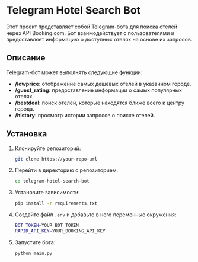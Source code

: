 # Telegram Hotel Search Bot

Этот проект представляет собой Telegram-бота для поиска отелей через API Booking.com. Бот взаимодействует с пользователями и предоставляет информацию о доступных отелях на основе их запросов.

## Описание

Telegram-бот может выполнять следующие функции:

- **/lowprice**: отображение самых дешёвых отелей в указанном городе.
- **/guest_rating**: предоставление информации о самых популярных отелях.
- **/bestdeal**: поиск отелей, которые находятся ближе всего к центру города.
- **/history**: просмотр истории запросов о поиске отелей.

## Установка

1. Клонируйте репозиторий:

   ```bash
   git clone https://your-repo-url
   ```

2. Перейти в директорию с репозиторием:

   ```bash
   cd telegram-hotel-search-bot
   ```
   
3. Установите зависимости:

   ```bash
   pip install -r requirements.txt
   ```
      
4. Создайте файл `.env` и добавьте в него переменные окружения:
    
    ```bash
    BOT_TOKEN=YOUR_BOT_TOKEN
   RAPID_API_KEY=YOUR_BOOKING_API_KEY
      ``` 
         
5. Запустите бота:
         
    ```bash
    python main.py
    ```
   